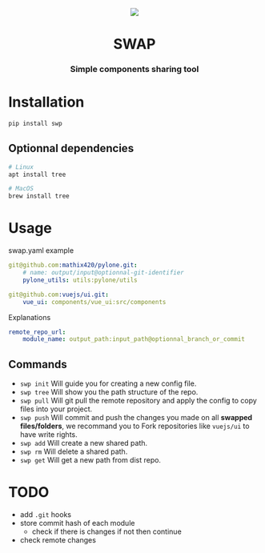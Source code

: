 <p align="center"><img src="https://emojipedia-us.s3.dualstack.us-west-1.amazonaws.com/thumbs/120/twitter/236/black-universal-recycling-symbol_267b.png"></p>
<h1 align="center">SWAP</h1>
<h3 align="center">Simple components sharing tool</h3>


# Installation

```bash
pip install swp
```

## Optionnal dependencies

```bash
# Linux
apt install tree

# MacOS
brew install tree
```

# Usage

swap.yaml example
```yaml
git@github.com:mathix420/pylone.git:
    # name: output/input@optionnal-git-identifier 
    pylone_utils: utils:pylone/utils

git@github.com:vuejs/ui.git:
    vue_ui: components/vue_ui:src/components
```

Explanations
```yaml
remote_repo_url:
    module_name: output_path:input_path@optionnal_branch_or_commit
```


## Commands

- `swp init` Will guide you for creating a new config file.
- `swp tree` Will show you the path structure of the repo.
- `swp pull` Will git pull the remote repository and apply the config to copy files into your project.
- `swp push` Will commit and push the changes you made on all **swapped files/folders**, we recommand you to Fork repositories like `vuejs/ui` to have write rights.
- `swp add` Will create a new shared path.
- `swp rm` Will delete a shared path.
- `swp get` Will get a new path from dist repo.


# TODO

- add `.git` hooks
- store commit hash of each module
  - check if there is changes if not then continue
- check remote changes
